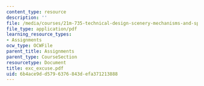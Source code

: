 ```yaml
---
content_type: resource
description: ''
file: /media/courses/21m-735-technical-design-scenery-mechanisms-and-special-effects-spring-2004/6b4ace9dd5796376843defa371213888_exc_excuse.pdf
file_type: application/pdf
learning_resource_types:
- Assignments
ocw_type: OCWFile
parent_title: Assignments
parent_type: CourseSection
resourcetype: Document
title: exc_excuse.pdf
uid: 6b4ace9d-d579-6376-843d-efa371213888
---
```

